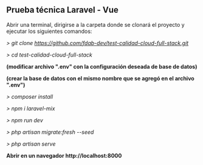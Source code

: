 ## Prueba técnica Laravel - Vue

Abrir una terminal, dirigirse a la carpeta donde se clonará el proyecto y ejecutar los siguientes comandos:

*> git clone https://github.com/fdab-dev/test-calidad-cloud-full-stack.git*

*> cd test-calidad-cloud-full-stack*

**(modificar archivo ".env" con la configuración deseada de base de datos)**

**(crear la base de datos con el mismo nombre que se agregó en el archivo ".env")**

*> composer install*

*> npm i laravel-mix*

*> npm run dev*

*> php artisan migrate:fresh --seed*

*> php artisan serve*

**Abrir en un navegador http://localhost:8000**
